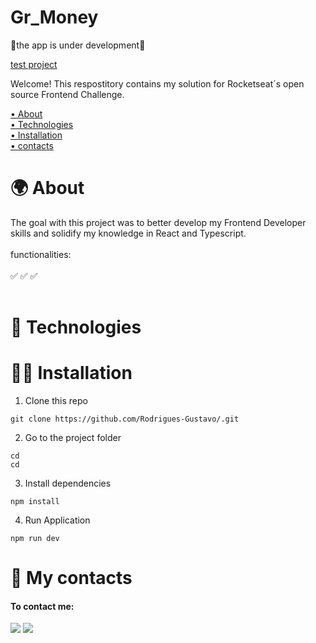 # Gr_Money

<p>🚧the app is under development🚧</p>
<a href="">test project</a>

Welcome! This respostitory contains my solution for Rocketseat´s open source Frontend Challenge.

 <a href="#about">• About</a>
 </br>
  <a href="#technologies">• Technologies</a>
 </br>
 <a href="#installation">• Installation</a>
 </br>
 <a href="#contacts">• contacts</a>



 <h1 id="about"> 🌍 About </h1>

The goal with this project was to better develop my Frontend Developer skills and solidify my knowledge in React and Typescript.
</br></br>
functionalities:
</br></br>
✅
✅
✅
</br></br>

 <h1 id="technologies"> 🧠 Technologies</h1>


 <h1 id="installation"> 🧑‍💻 Installation</h1>

1. Clone this repo
```tsx
git clone https://github.com/Rodrigues-Gustavo/.git
```

2. Go to the project folder
```tsx
cd 
cd 
```
3. Install dependencies
```tsx
npm install
```

4. Run Application
```tsx
npm run dev
```

<h1 id="contacts"> 📩 My contacts</h1>

#### To contact me: 

 <div>
   <a href = "https://gustavorr001@gmail.com"><img src="https://img.shields.io/badge/-Gmail-%23333?style=for-the-badge&logo=gmail&logoColor=white" target="_blank"></a>
   <a href="https://www.linkedin.com/in/gusta-rodrigues" target="_blank"><img src="https://img.shields.io/badge/-LinkedIn-%230077B5?style=for-the-badge&logo=linkedin&logoColor=white" target="_blank"></a>
</div>
